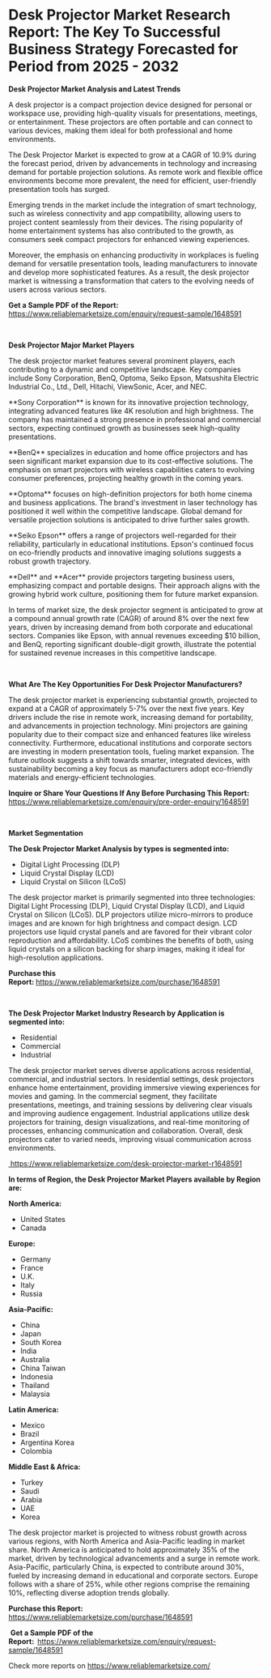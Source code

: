<p><h1>Desk Projector Market Research Report: The Key To Successful Business Strategy Forecasted for Period from 2025 - 2032</h1></p><p><strong>Desk Projector Market Analysis and Latest Trends</strong></p>
<p><p>A desk projector is a compact projection device designed for personal or workspace use, providing high-quality visuals for presentations, meetings, or entertainment. These projectors are often portable and can connect to various devices, making them ideal for both professional and home environments. </p><p>The Desk Projector Market is expected to grow at a CAGR of 10.9% during the forecast period, driven by advancements in technology and increasing demand for portable projection solutions. As remote work and flexible office environments become more prevalent, the need for efficient, user-friendly presentation tools has surged. </p><p>Emerging trends in the market include the integration of smart technology, such as wireless connectivity and app compatibility, allowing users to project content seamlessly from their devices. The rising popularity of home entertainment systems has also contributed to the growth, as consumers seek compact projectors for enhanced viewing experiences. </p><p>Moreover, the emphasis on enhancing productivity in workplaces is fueling demand for versatile presentation tools, leading manufacturers to innovate and develop more sophisticated features. As a result, the desk projector market is witnessing a transformation that caters to the evolving needs of users across various sectors.</p></p>
<p><strong>Get a Sample PDF of the Report:&nbsp;</strong> <a href="https://www.reliablemarketsize.com/enquiry/request-sample/1648591?utm_campaign=3166&utm_medium=2&utm_source=Github&utm_content=ia&utm_term=04042025&utm_id=desk-projector">https://www.reliablemarketsize.com/enquiry/request-sample/1648591</a></p>
<p>&nbsp;</p>
<p><strong>Desk Projector Major Market Players</strong></p>
<p><p>The desk projector market features several prominent players, each contributing to a dynamic and competitive landscape. Key companies include Sony Corporation, BenQ, Optoma, Seiko Epson, Matsushita Electric Industrial Co., Ltd., Dell, Hitachi, ViewSonic, Acer, and NEC.</p><p>**Sony Corporation** is known for its innovative projection technology, integrating advanced features like 4K resolution and high brightness. The company has maintained a strong presence in professional and commercial sectors, expecting continued growth as businesses seek high-quality presentations. </p><p>**BenQ** specializes in education and home office projectors and has seen significant market expansion due to its cost-effective solutions. The emphasis on smart projectors with wireless capabilities caters to evolving consumer preferences, projecting healthy growth in the coming years.</p><p>**Optoma** focuses on high-definition projectors for both home cinema and business applications. The brand's investment in laser technology has positioned it well within the competitive landscape. Global demand for versatile projection solutions is anticipated to drive further sales growth.</p><p>**Seiko Epson** offers a range of projectors well-regarded for their reliability, particularly in educational institutions. Epson's continued focus on eco-friendly products and innovative imaging solutions suggests a robust growth trajectory.</p><p>**Dell** and **Acer** provide projectors targeting business users, emphasizing compact and portable designs. Their approach aligns with the growing hybrid work culture, positioning them for future market expansion.</p><p>In terms of market size, the desk projector segment is anticipated to grow at a compound annual growth rate (CAGR) of around 8% over the next few years, driven by increasing demand from both corporate and educational sectors. Companies like Epson, with annual revenues exceeding $10 billion, and BenQ, reporting significant double-digit growth, illustrate the potential for sustained revenue increases in this competitive landscape.</p></p>
<p>&nbsp;</p>
<p><strong>What Are The Key Opportunities For Desk Projector Manufacturers?</strong></p>
<p><p>The desk projector market is experiencing substantial growth, projected to expand at a CAGR of approximately 5-7% over the next five years. Key drivers include the rise in remote work, increasing demand for portability, and advancements in projection technology. Mini projectors are gaining popularity due to their compact size and enhanced features like wireless connectivity. Furthermore, educational institutions and corporate sectors are investing in modern presentation tools, fueling market expansion. The future outlook suggests a shift towards smarter, integrated devices, with sustainability becoming a key focus as manufacturers adopt eco-friendly materials and energy-efficient technologies.</p></p>
<p><strong>Inquire or Share Your Questions If Any Before Purchasing This Report:</strong> <a href="https://www.reliablemarketsize.com/enquiry/pre-order-enquiry/1648591?utm_campaign=3166&utm_medium=2&utm_source=Github&utm_content=ia&utm_term=04042025&utm_id=desk-projector">https://www.reliablemarketsize.com/enquiry/pre-order-enquiry/1648591</a></p>
<p>&nbsp;</p>
<p><strong>Market Segmentation</strong></p>
<p><strong>The Desk Projector Market Analysis by types is segmented into:</strong></p>
<p><ul><li>Digital Light Processing (DLP)</li><li>Liquid Crystal Display (LCD)</li><li>Liquid Crystal on Silicon (LCoS)</li></ul></p>
<p><p>The desk projector market is primarily segmented into three technologies: Digital Light Processing (DLP), Liquid Crystal Display (LCD), and Liquid Crystal on Silicon (LCoS). DLP projectors utilize micro-mirrors to produce images and are known for high brightness and compact design. LCD projectors use liquid crystal panels and are favored for their vibrant color reproduction and affordability. LCoS combines the benefits of both, using liquid crystals on a silicon backing for sharp images, making it ideal for high-resolution applications.</p></p>
<p><strong>Purchase this Report:&nbsp;</strong><a href="https://www.reliablemarketsize.com/purchase/1648591?utm_campaign=3166&utm_medium=2&utm_source=Github&utm_content=ia&utm_term=04042025&utm_id=desk-projector">https://www.reliablemarketsize.com/purchase/1648591</a></p>
<p>&nbsp;</p>
<p><strong>The Desk Projector Market Industry Research by Application is segmented into:</strong></p>
<p><ul><li>Residential</li><li>Commercial</li><li>Industrial</li></ul></p>
<p><p>The desk projector market serves diverse applications across residential, commercial, and industrial sectors. In residential settings, desk projectors enhance home entertainment, providing immersive viewing experiences for movies and gaming. In the commercial segment, they facilitate presentations, meetings, and training sessions by delivering clear visuals and improving audience engagement. Industrial applications utilize desk projectors for training, design visualizations, and real-time monitoring of processes, enhancing communication and collaboration. Overall, desk projectors cater to varied needs, improving visual communication across environments.</p></p>
<p><a href="https://www.reliablemarketsize.com/desk-projector-market-r1648591?utm_campaign=3166&utm_medium=2&utm_source=Github&utm_content=ia&utm_term=04042025&utm_id=desk-projector">&nbsp;https://www.reliablemarketsize.com/desk-projector-market-r1648591</a></p>
<p><strong>In terms of Region, the Desk Projector Market Players available by Region are:</strong></p>
<p>
    <p> <strong> North America: </strong>
        <ul>
            <li>United States</li>
            <li>Canada</li>
        </ul>
        </p> 
    <p> <strong> Europe: </strong>
        <ul>
            <li>Germany</li>
            <li>France</li>
            <li>U.K.</li>
            <li>Italy</li>
            <li>Russia</li>
        </ul>
        </p> 
    <p> <strong> Asia-Pacific: </strong>
        <ul>
            <li>China</li>
            <li>Japan</li>
            <li>South Korea</li>
            <li>India</li>
            <li>Australia</li>
            <li>China Taiwan</li>
            <li>Indonesia</li>
            <li>Thailand</li>
            <li>Malaysia</li>
        </ul>
        </p> 
    <p> <strong> Latin America: </strong>
        <ul>
            <li>Mexico</li>
            <li>Brazil</li>
            <li>Argentina Korea</li>
            <li>Colombia</li>
        </ul>
        </p> 
    <p> <strong> Middle East & Africa: </strong>
        <ul>
            <li>Turkey</li>
            <li>Saudi</li>
            <li>Arabia</li>
            <li>UAE</li>
            <li>Korea</li>
        </ul>
    </p>
    </p>
<p><p>The desk projector market is projected to witness robust growth across various regions, with North America and Asia-Pacific leading in market share. North America is anticipated to hold approximately 35% of the market, driven by technological advancements and a surge in remote work. Asia-Pacific, particularly China, is expected to contribute around 30%, fueled by increasing demand in educational and corporate sectors. Europe follows with a share of 25%, while other regions comprise the remaining 10%, reflecting diverse adoption trends globally.</p></p>
<p><strong>Purchase this Report: </strong><a href="https://www.reliablemarketsize.com/purchase/1648591?utm_campaign=3166&utm_medium=2&utm_source=Github&utm_content=ia&utm_term=04042025&utm_id=desk-projector">https://www.reliablemarketsize.com/purchase/1648591</a></p>
<p>&nbsp;<strong>Get a Sample PDF of the Report:&nbsp;&nbsp;</strong><a href="https://www.reliablemarketsize.com/enquiry/request-sample/1648591?utm_campaign=3166&utm_medium=2&utm_source=Github&utm_content=ia&utm_term=04042025&utm_id=desk-projector">https://www.reliablemarketsize.com/enquiry/request-sample/1648591</a></p>
<p><strong></strong></p>
<p>Check more reports on <a href="https://www.reliablemarketsize.com/?utm_campaign=3166&utm_medium=2&utm_source=Github&utm_content=ia&utm_term=04042025&utm_id=desk-projector">https://www.reliablemarketsize.com/</a></p>
